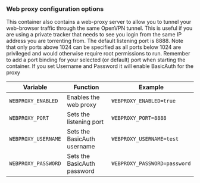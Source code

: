 ### Web proxy configuration options

This container also contains a web-proxy server to allow you to tunnel your web-browser traffic through the same OpenVPN tunnel.
This is useful if you are using a private tracker that needs to see you login from the same IP address you are torrenting from.
The default listening port is 8888. Note that only ports above 1024 can be specified as all ports below 1024 are privileged
and would otherwise require root permissions to run.
Remember to add a port binding for your selected (or default) port when starting the container.
If you set Username and Password it will enable BasicAuth for the proxy

| Variable           | Function                | Example                 |
| ------------------ | ----------------------- | ----------------------- |
| `WEBPROXY_ENABLED` | Enables the web proxy   | `WEBPROXY_ENABLED=true` |
| `WEBPROXY_PORT`    | Sets the listening port | `WEBPROXY_PORT=8888`    |
| `WEBPROXY_USERNAME`| Sets the BasicAuth username | `WEBPROXY_USERNAME=test`    |
| `WEBPROXY_PASSWORD`| Sets the BasicAuth password  | `WEBPROXY_PASSWORD=password`    |